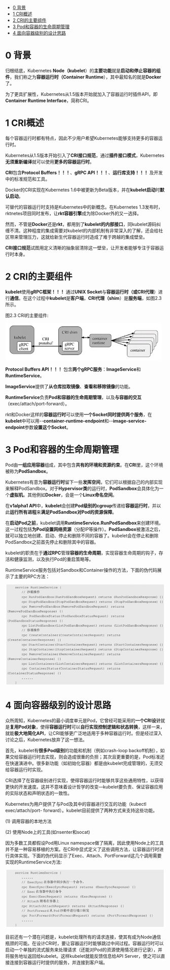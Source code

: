 
<!-- @import "[TOC]" {cmd="toc" depthFrom=1 depthTo=6 orderedList=false} -->

<!-- code_chunk_output -->

- [0 背景](#0-背景)
- [1 CRI概述](#1-cri概述)
- [2 CRI的主要组件](#2-cri的主要组件)
- [3 Pod和容器的生命周期管理](#3-pod和容器的生命周期管理)
- [4 面向容器级别的设计思路](#4-面向容器级别的设计思路)

<!-- /code_chunk_output -->

# 0 背景

归根结底，Kubernetes **Node（kubelet**）的**主要功能**就是**启动和停止容器的组件**，我们称之为**容器运行时（Container Runtime**），其中最知名的就是**Docker**了。

为了更具扩展性，Kubernetes从1.5版本开始就加入了容器运行时插件API，即**Container Runtime Interface**，简称CRI。

# 1 CRI概述

每个容器运行时都有特点，因此不少用户希望Kubernetes能够支持更多的容器运行时。

Kubernetes从1.5版本开始引入了**CRI接口规范**，通过**插件接口模式**，Kubernetes**无须重新编译**就可以使用**更多的容器运行时**。

**CRI**包含**Protocol Buffers！！！**、**gRPC API！！！**、**运行库支持！！！** 及开发中的标准规范和工具。

Docker的CRI实现在Kubernetes 1.6中被更新为Beta版本，并在**kubelet启动**时**默认启动**。

可替代的容器运行时支持是Kubernetes中的新概念。在Kubernetes 1.3发布时，rktnetes项目同时发布，让**rkt容器引擎**成为除Docker外的又一选择。

然而，不管是**Docker**还是**rkt**，都用到了**kubelet的内部接口**，同kubelet源码纠缠不清。这种程度的集成需要对kubelet的内部机制有非常深入的了解，还会给社区带来管理压力，这就给新生代容器运行时造成了难于跨越的集成壁垒。

**CRI接口规范**试图用定义清晰的抽象层清除这一壁垒，让开发者能够专注于容器运行时本身。

# 2 CRI的主要组件

**kubelet**使用**gRPC框架！！！** 通过**UNIX Socket**与**容器运行时（或CRI代理**）进行**通信**。在这个过程中**kubelet**是**客户端**，**CRI代理（shim**）是**服务端**，如图2.3所示。

图2.3 CRI的主要组件:

![2019-08-22-17-37-26.png](./images/2019-08-22-17-37-26.png)

**Protocol Buffers API！！！** 包含**两个gRPC服务**：**ImageService**和**RuntimeService**。

**ImageService**提供了**从仓库拉取镜像**、**查看和移除镜像**的功能。

**RuntimeService**负责**Pod和容器的生命周期管理**，以及**与容器的交互**（exec/attach/port\-forward）。

rkt和Docker这样的**容器运行时**可以使用**一个Socket同时提供两个服务**，在**kubelet**中可以用\-\-**container\-runtime\-endpoint**和\-\-**image\-service\-endpoint**参数**设置这个Socket**。

# 3 Pod和容器的生命周期管理

Pod由**一组应用容器**组成，其中包含**共有的环境和资源约束**。在**CRI**里，这个环境被称为**PodSandbox**。

Kubernetes有意为**容器运行时**留下一些**发挥空间**，它们可以根据自己的内部实现来解释PodSandbox。对于**Hypervisor类**的运行时，**PodSandbox**会具体化为一个**虚拟机**。其他例如**Docker**，会是一个**Linux命名空间**。

在**v1alpha1 API**中，**kubelet**会创建**Pod级别的cgroup**传递给**容器运行时**，并以此**运行所有进程**来**满足PodSandbox对Pod的资源保障**。

在**启动Pod之前**，kubelet调用**RuntimeService.RunPodSandbox**来创建环境。这一过程包括**为Pod设置网络资源**（分配IP等操作）。**PodSandbox**被激活之后，就可以独立地创建、启动、停止和删除不同的容器了。kubelet会在停止和删除PodSandbox之前首先停止和删除其中的容器。

kubelet的职责在于**通过RPC**管理**容器的生命周期**，实现容器生命周期的钩子，存活和健康监测，以及执行Pod的重启策略等。

RuntimeService服务包括对Sandbox和Container操作的方法，下面的伪代码展示了主要的RPC方法：

![2019-08-22-17-54-10.png](./images/2019-08-22-17-54-10.png)

# 4 面向容器级别的设计思路

众所周知，Kubernetes的最小调度单元是Pod，它曾经可能采用的**一个CRI设计**就是**复用Pod对象**，使得**容器运行时**可以**自行实现控制逻辑和状态转换**，这样一来，就能**极大地简化API**，让CRI能够更广泛地适用于多种容器运行时。但是经过深入讨论之后，Kubernetes放弃了这一想法。

首先，kubelet有**很多Pod级别**的功能和机制（例如crash\-loop backoff机制），如果交给容器运行时去实现，则会造成很重的负担；其次且更重要的是，Pod标准还在快速演进中。很多新功能（如初始化容器）都是由kubelet完成管理的，无须交给容器运行时实现。

CRI选择了在容器级别进行实现，使得容器运行时能够共享这些通用特性，以获得更快的开发速度。这并不意味着设计哲学的改变—kubelet要负责、保证容器应用的实际状态和声明状态的一致性。

Kubernetes为用户提供了与Pod及其中的容器进行交互的功能（kubectl exec/attach/port- forward）。kubelet目前提供了两种方式来支持这些功能。

(1) 调用容器的本地方法

(2) 使用Node上的工具(如nsenter和socat)

因为多数工具都假设Pod用Linux namespace做了隔离，因此使用Node上的工具并不是一种容易移植的方案。在CRI中显式定义了这些调用方法，让容器运行时进行具体实现。下面的伪代码显示了Exec、Attach、PortForward这几个调用需要实现的RuntimeService方法:

![2019-08-22-20-24-02.png](./images/2019-08-22-20-24-02.png)

目前还有一个潜在问题是，kubelet处理所有的请求连接，使其有成为Node通信瓶颈的可能。在设计CRI时，要让容器运行时能够跳过中间过程。容器运行时可以启动一个单独的流式服务来处理请求（还能对Pod的资源使用情况进行记录），并将服务地址返回给kubelet。这样kubelet就能反馈信息给API Server，使之可以直接连接到容器运行时提供的服务，并连接到客户端。

